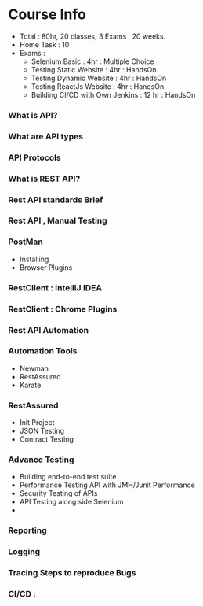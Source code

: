 # Course Info
- Total : 80hr, 20 classes, 3 Exams , 20 weeks.
- Home Task : 10
- Exams :
    - Selenium Basic : 4hr : Multiple Choice
    - Testing Static Website : 4hr : HandsOn
    - Testing Dynamic Website : 4hr : HandsOn
    - Testing ReactJs Website : 4hr : HandsOn
    - Building CI/CD with Own Jenkins : 12 hr : HandsOn
  
### What is API?

### What are API types

### API Protocols 

### What is REST API?

### Rest API standards Brief

### Rest API , Manual Testing

### PostMan
- Installing
- Browser Plugins 

### RestClient : IntelliJ IDEA

### RestClient : Chrome Plugins

### Rest API Automation 

### Automation Tools 
- Newman
- RestAssured
- Karate

### RestAssured 
- Init Project 
- JSON Testing 
- Contract Testing 

### Advance Testing
- Building end-to-end test suite
- Performance Testing API with JMH/Junit Performance 
- Security Testing of APIs
- API Testing along side Selenium 
-

### Reporting 

### Logging 

### Tracing Steps to reproduce Bugs

### CI/CD :
